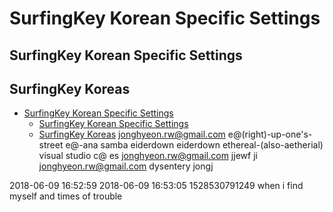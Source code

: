 
# SurfingKey Korean Specific Settings
## SurfingKey Korean Specific Settings
## SurfingKey Koreas

- [SurfingKey Korean Specific Settings](#surfingkey-korean-specific-settings)
  - [SurfingKey Korean Specific Settings](#surfingkey-korean-specific-settings)
  - [SurfingKey Koreas](#surfingkey-koreas)
jonghyeon.rw@gmail.com
e@(right)-up-one's-street
e@-ana
samba
eiderdown
eiderdown
ethereal-(also-aetherial)
visual studio c@
es
jonghyeon.rw@gmail.com
jjewf
ji
jonghyeon.rw@gmail.com
dysentery
jongj

2018-06-09 16:52:59
2018-06-09 16:53:05
1528530791249
when i find myself and times of trouble 